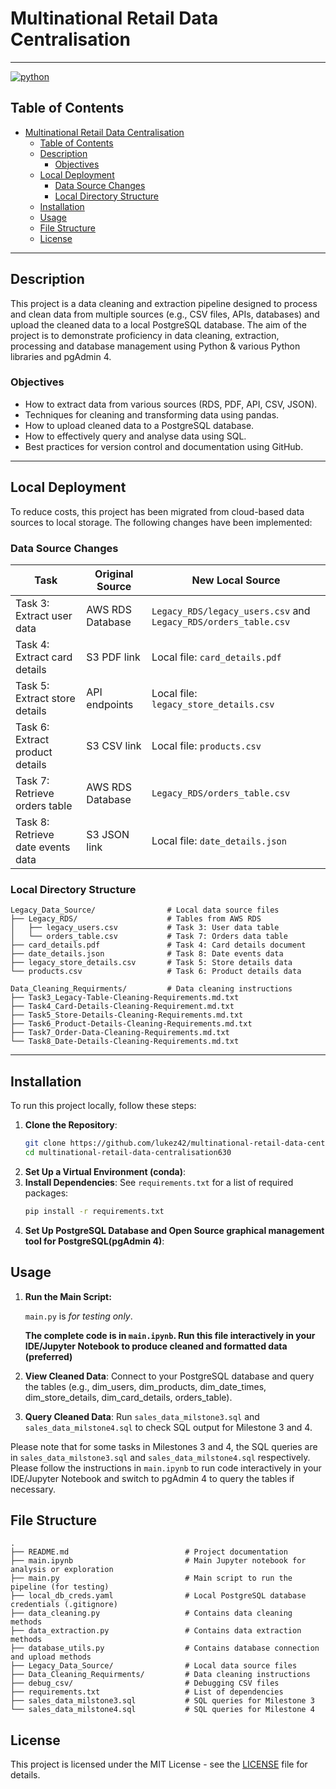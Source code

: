 # Multinational Retail Data Centralisation

---
[![python](https://img.shields.io/badge/python-3.10.15-blue?style=plastic&logo=python)](https://www.python.org/downloads/release/python-31015/)
## Table of Contents
- [Multinational Retail Data Centralisation](#multinational-retail-data-centralisation)
  - [Table of Contents](#table-of-contents)
  - [Description](#description)
    - [Objectives](#objectives)
  - [Local Deployment](#local-deployment)
    - [Data Source Changes](#data-source-changes)
    - [Local Directory Structure](#local-directory-structure)
  - [Installation](#installation)
  - [Usage](#usage)
  - [File Structure](#file-structure)
  - [License](#license)

---

## Description
This project is a data cleaning and extraction pipeline designed to process and clean data from multiple sources (e.g., CSV files, APIs, databases) and upload the cleaned data to a local PostgreSQL database. The aim of the project is to demonstrate proficiency in data cleaning, extraction, processing and database management using Python & various Python libraries and pgAdmin 4.

### Objectives
- How to extract data from various sources (RDS, PDF, API, CSV, JSON).
- Techniques for cleaning and transforming data using pandas.
- How to upload cleaned data to a PostgreSQL database.
- How to effectively query and analyse data using SQL.
- Best practices for version control and documentation using GitHub.

---

## Local Deployment

To reduce costs, this project has been migrated from cloud-based data sources to local storage. The following changes have been implemented:

### Data Source Changes

| Task | Original Source | New Local Source |
|------|----------------|-----------------|
| Task 3: Extract user data | AWS RDS Database | `Legacy_RDS/legacy_users.csv` and `Legacy_RDS/orders_table.csv` |
| Task 4: Extract card details | S3 PDF link | Local file: `card_details.pdf` |
| Task 5: Extract store details | API endpoints | Local file: `legacy_store_details.csv` |
| Task 6: Extract product details | S3 CSV link | Local file: `products.csv` |
| Task 7: Retrieve orders table | AWS RDS Database | `Legacy_RDS/orders_table.csv` |
| Task 8: Retrieve date events data | S3 JSON link | Local file: `date_details.json` |

### Local Directory Structure

```
Legacy_Data_Source/                # Local data source files
├── Legacy_RDS/                    # Tables from AWS RDS
│   ├── legacy_users.csv           # Task 3: User data table
│   └── orders_table.csv           # Task 7: Orders data table
├── card_details.pdf               # Task 4: Card details document
├── date_details.json              # Task 8: Date events data
├── legacy_store_details.csv       # Task 5: Store details data
└── products.csv                   # Task 6: Product details data

Data_Cleaning_Requirments/         # Data cleaning instructions
├── Task3_Legacy-Table-Cleaning-Requirements.md.txt
├── Task4_Card-Details-Cleaning-Requirement.md.txt
├── Task5_Store-Details-Cleaning-Requirements.md.txt
├── Task6_Product-Details-Cleaning-Requirements.md.txt
├── Task7_Order-Data-Cleaning-Requirements.md.txt
└── Task8_Date-Details-Cleaning-Requirements.md.txt
```

---

## Installation
To run this project locally, follow these steps:

1. **Clone the Repository**:
   ```bash
   git clone https://github.com/lukez42/multinational-retail-data-centralisation630.git
   cd multinational-retail-data-centralisation630
   ```
2. **Set Up a Virtual Environment (conda)**:
3. **Install Dependencies**:
   See `requirements.txt` for a list of required packages:
   ```bash
   pip install -r requirements.txt
   ```
4. **Set Up PostgreSQL Database and Open Source graphical management tool for PostgreSQL(pgAdmin 4)**:

## Usage

1. **Run the Main Script:**
   <!-- ```
   python main.py
   ```
   or -->
   `main.py` is *for testing only*.

   **The complete code is in `main.ipynb`. Run this file interactively in your IDE/Jupyter Notebook to produce cleaned and formatted data (preferred)**

2. **View Cleaned Data**:
   Connect to your PostgreSQL database and query the tables (e.g., dim_users, dim_products, dim_date_times, dim_store_details, dim_card_details, orders_table).

3. **Query Cleaned Data**:
   Run `sales_data_milstone3.sql` and `sales_data_milstone4.sql` to check SQL output for Milestone 3 and 4.

Please note that for some tasks in Milestones 3 and 4, the SQL queries are in `sales_data_milstone3.sql` and `sales_data_milstone4.sql` respectively. Please follow the instructions in `main.ipynb` to run code interactively in your IDE/Jupyter Notebook and switch to pgAdmin 4 to query the tables if necessary.

## File Structure
```
.
├── README.md                          # Project documentation
├── main.ipynb                         # Main Jupyter notebook for analysis or exploration
├── main.py                            # Main script to run the pipeline (for testing)
├── local_db_creds.yaml                # Local PostgreSQL database credentials (.gitignore)
├── data_cleaning.py                   # Contains data cleaning methods
├── data_extraction.py                 # Contains data extraction methods
├── database_utils.py                  # Contains database connection and upload methods
├── Legacy_Data_Source/                # Local data source files
├── Data_Cleaning_Requirments/         # Data cleaning instructions
├── debug_csv/                         # Debugging CSV files
├── requirements.txt                   # List of dependencies
├── sales_data_milstone3.sql           # SQL queries for Milestone 3
└── sales_data_milstone4.sql           # SQL queries for Milestone 4
```

## License

This project is licensed under the MIT License - see the [LICENSE](LICENSE) file for details.
